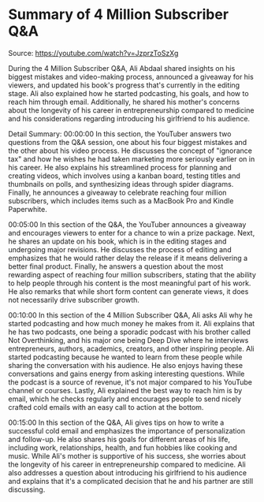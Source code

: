 # Summary of 4 Million Subscriber Q&A

Source: https://youtube.com/watch?v=JzprzToSzXg

During the 4 Million Subscriber Q&A, Ali Abdaal shared insights on his biggest mistakes and video-making process, announced a giveaway for his viewers, and updated his book's progress that's currently in the editing stage. Ali also explained how he started podcasting, his goals, and how to reach him through email. Additionally, he shared his mother's concerns about the longevity of his career in entrepreneurship compared to medicine and his considerations regarding introducing his girlfriend to his audience.

Detail Summary: 
00:00:00
In this section, the YouTuber answers two questions from the Q&A session, one about his four biggest mistakes and the other about his video process. He discusses the concept of "ignorance tax" and how he wishes he had taken marketing more seriously earlier on in his career. He also explains his streamlined process for planning and creating videos, which involves using a kanban board, testing titles and thumbnails on polls, and synthesizing ideas through spider diagrams. Finally, he announces a giveaway to celebrate reaching four million subscribers, which includes items such as a MacBook Pro and Kindle Paperwhite.

00:05:00
In this section of the Q&A, the YouTuber announces a giveaway and encourages viewers to enter for a chance to win a prize package. Next, he shares an update on his book, which is in the editing stages and undergoing major revisions. He discusses the process of editing and emphasizes that he would rather delay the release if it means delivering a better final product. Finally, he answers a question about the most rewarding aspect of reaching four million subscribers, stating that the ability to help people through his content is the most meaningful part of his work. He also remarks that while short form content can generate views, it does not necessarily drive subscriber growth.

00:10:00
In this section of the 4 Million Subscriber Q&A, Ali asks Ali why he started podcasting and how much money he makes from it. Ali explains that he has two podcasts, one being a sporadic podcast with his brother called Not Overthinking, and his major one being Deep Dive where he interviews entrepreneurs, authors, academics, creators, and other inspiring people. Ali started podcasting because he wanted to learn from these people while sharing the conversation with his audience. He also enjoys having these conversations and gains energy from asking interesting questions. While the podcast is a source of revenue, it's not major compared to his YouTube channel or courses. Lastly, Ali explained the best way to reach him is by email, which he checks regularly and encourages people to send nicely crafted cold emails with an easy call to action at the bottom.

00:15:00
In this section of the Q&A, Ali gives tips on how to write a successful cold email and emphasizes the importance of personalization and follow-up. He also shares his goals for different areas of his life, including work, relationships, health, and fun hobbies like cooking and music. While Ali's mother is supportive of his success, she worries about the longevity of his career in entrepreneurship compared to medicine. Ali also addresses a question about introducing his girlfriend to his audience and explains that it's a complicated decision that he and his partner are still discussing.

